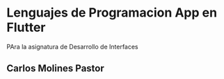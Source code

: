 # Lenguajes de Programacion App en Flutter

PAra la asignatura de Desarrollo de Interfaces

## Carlos Molines Pastor

